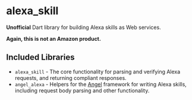 # alexa\_skill
**Unofficial** Dart library for building Alexa skills as
Web services.

**Again, this is not an Amazon product.**

## Included Libraries
* `alexa_skill` - The core functionality for parsing and verifying
Alexa requests, and returning compliant responses.
* `angel_alexa` - Helpers for the [Angel](https://angel-dart.dev)
framework for writing Alexa skills, including request body parsing
and other functionality.

